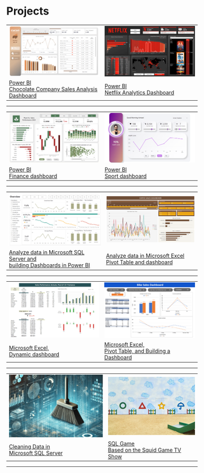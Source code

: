 # Projects

<table>

<tr>
<td>
<a href="https://github.com/VictoriaStetskevych/projects/tree/main/PowerBI/05_power_bi_sales_chocolate">
  <img src="https://github.com/VictoriaStetskevych/projects/blob/main/PowerBI/05_power_bi_sales_chocolate/Dashboard.png?raw=true">
</a>
</td>
<td>
<a href="https://github.com/VictoriaStetskevych/projects/tree/main/PowerBI/04_power_bi_netflix">
  <img src="https://github.com/VictoriaStetskevych/projects/blob/main/PowerBI/04_power_bi_netflix/images/04_image.png?raw=true">
</a>
</td>
</tr>

<tr>
<td>
<a href="https://github.com/VictoriaStetskevych/projects">Power BI<br>Chocolate Company Sales Analysis Dashboard</a><br>
</td>
<td>
<a href="https://github.com/VictoriaStetskevych/projects/tree/main/PowerBI/04_power_bi_netflix"> Power BI <br> Netflix Analytics Dashboard</a><br>
</td>
</tr>
</table>
<hr>






<table>

<tr>
<td>
<a href="https://github.com/VictoriaStetskevych/projects/tree/main/PowerBI/03_power_bi_finance_dashboard">
  <img src="https://github.com/VictoriaStetskevych/projects/blob/main/PowerBI/03_power_bi_finance_dashboard/02_finance_image.png?raw=true">
</a>
</td>
<td>
<a href="https://github.com/VictoriaStetskevych/projects/blob/main/PowerBI/02_power_bi_sport_dashboard">
  <img src="https://github.com/VictoriaStetskevych/projects/blob/main/PowerBI/02_power_bi_sport_dashboard/01_sport_image.png?raw=true">
</a>
</td>
</tr>

<tr>
<td>
<a href="https://github.com/VictoriaStetskevych/projects/tree/main/PowerBI/03_power_bi_finance_dashboard"> Power BI <br> Finance dashboard</a><br>
</td>
<td>
<a href="https://github.com/VictoriaStetskevych/projects/tree/main/PowerBI/02_power_bi_sport_dashboard"> Power BI <br> Sport dashboard</a><br>
</td>
</tr>
</table>
<hr>

<table>

<tr>
<td>
<a href="https://github.com/VictoriaStetskevych/projects/blob/main/PowerBI/01_sql_powerBI_dashboard_ali_ahmad">
  <img src="https://github.com/VictoriaStetskevych/projects/blob/main/PowerBI/01_sql_powerBI_dashboard_ali_ahmad/images/dashboard_resize.png?raw=true">
</a>
</td>
<td>
<a href="https://github.com/VictoriaStetskevych/projects/blob/main/Excel/03_excel_dashboard_coffee_sales_mo_chen">
  <img src="https://github.com/VictoriaStetskevych/projects/blob/main/Excel/03_excel_dashboard_coffee_sales_mo_chen/images/34_dashboard_image.png?raw=true" >
</a>
</td>
</tr>

<tr>
<td >
<a href="https://github.com/VictoriaStetskevych/projects/blob/main/PowerBI/01_sql_powerBI_dashboard_ali_ahmad"> Analyze data in Microsoft SQL Server and <br> building Dashboards in Power BI</a><br>
</td>
<td>
<a href="https://github.com/VictoriaStetskevych/projects/blob/main/Excel/03_excel_dashboard_coffee_sales_mo_chen"> Analyze data in Microsoft Excel <br> Pivot Table and <dr> dashboard</a><br>
</td>
</tr>
</table>
<hr>

<table>

<tr>
<td>
<a href="https://github.com/VictoriaStetskevych/projects/blob/main/Excel/02_excel_dynamic_dashboard_leila_gharani">
  <img src="https://github.com/VictoriaStetskevych/projects/blob/main/Excel/02_excel_dynamic_dashboard_leila_gharani/images/15_result.png?raw=true">
</a>
</td>
<td>
<a href="https://github.com/VictoriaStetskevych/projects/blob/main/Excel/01_excel_bike_sales_alex_the_analyst">
  <img src="https://github.com/VictoriaStetskevych/projects/blob/main/Excel/01_excel_bike_sales_alex_the_analyst/images/13_dashboards.png?raw=true" >
</a>
</td>
</tr>

<tr>
<td >
<a href="https://github.com/VictoriaStetskevych/projects/blob/main/Excel/02_excel_dynamic_dashboard_leila_gharani"> Microsoft Excel, <br> Dynamic dashboard</a><br>
</td>
<td>
<a href="https://github.com/VictoriaStetskevych/projects/blob/main/Excel/01_excel_bike_sales_alex_the_analyst"> Microsoft Excel, <br> Pivot Table, and <dr> Building a Dashboard</a><br>
</td>
</tr>
</table>
<hr>


<table>

<tr>
<td>
<a href="https://github.com/VictoriaStetskevych/projects/blob/main/SQL/01_sql_layoffs_alex_the_analyst">
  <img src="https://github.com/VictoriaStetskevych/media_library/blob/main/different_images/clean_data.jpg?raw=true"> 
</a>
</td>
<td>
<a href="https://github.com/VictoriaStetskevych/projects/blob/main/SQL/03_sql_squid_game">
  <img src="https://github.com/VictoriaStetskevych/projects/blob/main/SQL/03_sql_squid_game/images/03_squid_game_wallpaper.jpg?raw=true" >
</a>
</td>
</tr>

<tr>
<td >
<a href="https://github.com/VictoriaStetskevych/projects/blob/main/SQL/01_sql_layoffs_alex_the_analyst"> Cleaning Data in<br> Microsoft SQL Server</a><br>
</td>
<td>
<a href="https://github.com/VictoriaStetskevych/projects/blob/main/SQL/03_sql_squid_game"> SQL Game<br> Based on the Squid Game TV Show</a><br>
</td>
</tr>
</table>
<hr>
